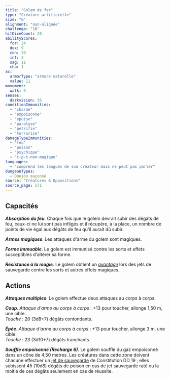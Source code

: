 ```yaml
---
title: "Golem de fer"
type: "Créature artificielle"
size: "G"
alignment: "non-alignée"
challenge: "16"
hitDiceCount: 20
abilityScores:
  for: 24
  dex: 9
  con: 20
  int: 3
  sag: 11
  cha: 1
ac:
  armorType: "armure naturelle"
  value: 11
movement:
  walk: 9
senses:
  darkvision: 36
conditionImmunities:
  - "charme"
  - "empoisonne"
  - "epuise"
  - "paralyse"
  - "petrifie"
  - "terrorise"
damageTypeImmunities:
  - "feu"
  - "poison"
  - "psychique"
  - "c-p-t-non-magique"
languages:
  - "comprend les langues de son créateur mais ne peut pas parler"
dungeonTypes:
  - Donjon maçonné
source: "Créatures & Oppositions"
source_page: 171
---
```

## Capacités
_**Absorption du feu**_. Chaque fois que le golem devrait subir des dégâts de feu, ceux-ci ne lui sont pas infligés et il récupère, à la place, un nombre de points de vie égal aux dégâts de feu qu'il aurait dû subir.

_**Armes magiques**_. Les attaques d'arme du golem sont magiques.

_**Forme immuable**_. Le golem est immunisé contre les sorts et effets susceptibles d'altérer sa forme.

_**Résistance à la magie**_. Le golem obtient un [_avantage_](/utiliser-les-caracteristiques/#avantage-et-desavantage) lors des jets de sauvegarde contre les sorts et autres effets magiques.

## Actions
_**Attaques multiples**_. Le golem effectue deux attaques au corps à corps.

_**Coup**_. _Attaque d'arme au corps à corps_ : +13 pour toucher, allonge 1,50 m, une cible.  
_Touché_ : 20 (3d8+7) dégâts contondants.

_**Épée**_. _Attaque d'arme au corps à corps_ : +13 pour toucher, allonge 3 m, une cible.  
_Touché_ : 23 (3d10+7) dégâts tranchants.

_**Souffle empoisonné (Recharge 6)**_. Le golem souffle du gaz empoisonné dans un cône de 4,50 mètres. Les créatures dans cette zone doivent chacune effectuer un [jet de sauvegarde](/utiliser-les-caracteristiques#jets-de-sauvegarde) de Constitution DD 19 ; elles subissent 45 (10d8) dégâts de poison en cas de jet sauvegarde raté ou la moitié de ces dégâts seulement en cas de réussite.
